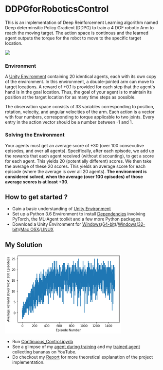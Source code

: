 # DDPGforRoboticsControl
This is an implementation of Deep Reinforcement Learning algorithm named Deep determinsitic Policy Gradient (DDPG) to train a 4 DOF robotic Arm to reach the moving target. The action space is continous and the learned agent outputs the torque for the robot to move to the specific target location.

![](DeepReinforcementLearning.gif)

### Environment
A [Unity Environment](https://github.com/Unity-Technologies/ml-agents/blob/master/docs/Learning-Environment-Examples.md#reacher) containing 20 identical agents, each with its own copy of the environment.
In this environment, a double-jointed arm can move to target locations. A reward of +0.1 is provided for each step that the agent's hand is in the goal location. Thus, the goal of your agent is to maintain its position at the target location for as many time steps as possible.

The observation space consists of 33 variables corresponding to position, rotation, velocity, and angular velocities of the arm. Each action is a vector with four numbers, corresponding to torque applicable to two joints. Every entry in the action vector should be a number between -1 and 1.


### Solving the Environment

Your agents must get an average score of +30 (over 100 consecutive episodes, and over all agents).
Specifically, after each episode, we add up the rewards that each agent received (without discounting), to get a score for each agent. This yields 20 (potentially different) scores. We then take the average of these 20 scores.
This yields an average score for each episode (where the average is over all 20 agents). **The environment is considered solved, when the average (over 100 episodes) of those average scores is at least +30.**

## How to get started ?
- Gain a basic understanding of [Unity Environment](https://github.com/Unity-Technologies/ml-agents/blob/master/docs/Learning-Environment-Examples.md#reacher)
- Set up a Python 3.6 Environment to install [Dependencies](https://github.com/udacity/deep-reinforcement-learning#dependencies) involving PyTorch, the ML-Agent toolkit and a few more Python packages.
- Download a Unity Environment for [Windows(64-bit)](https://s3-us-west-1.amazonaws.com/udacity-drlnd/P2/Reacher/Reacher_Windows_x86_64.zip)/[Windows(32-bit)](https://s3-us-west-1.amazonaws.com/udacity-drlnd/P2/Reacher/Reacher_Windows_x86.zip)/[Mac OSX](https://s3-us-west-1.amazonaws.com/udacity-drlnd/P2/Reacher/Reacher.app.zip)/[LINUX](https://s3-us-west-1.amazonaws.com/udacity-drlnd/P2/Reacher/Reacher_Linux.zip)

## My Solution

![image](https://github.com/SHIVOH/Deep-Reinforcement-Learning-My-First-DQN-Agent/blob/main/resultDRL.png)
- Run [Continuous_Control.ipynb](/Continuous_Control.ipynb)
- See a glimpse of my [agent during training](https://www.youtube.com/watch?v=GsU6uDynaw8) and my [trained agent](https://www.youtube.com/watch?v=aMmo9q_zODk) collecting bananas on YouTube.
- Do checkout my [Report](/Report.pdf) for more theoretical explanation of the project implementation.
